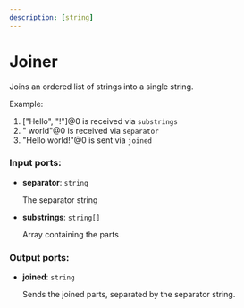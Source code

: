 ```yaml
---
description: [string]
---
```


# Joiner

Joins an ordered list of strings into a single string.

Example:

1. ["Hello", "!"]@0 is received via `substrings`
2. " world"@0 is received via `separator`
3. "Hello world!"@0 is sent via `joined`

### Input ports:

* __separator__: ` string `

    The separator string


* __substrings__: ` string[] `

    Array containing the parts

### Output ports:

* __joined__: ` string `

    Sends the joined parts, separated by the separator string.

